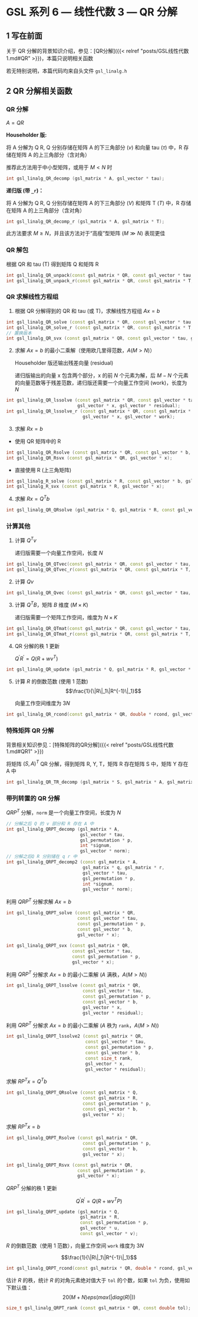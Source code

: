 # GSL 系列 6 — 线性代数 3 — QR 分解


<!--more-->



## 1 写在前面

关于 QR 分解的背景知识介绍，参见：[QR分解]({{< relref "posts/GSL线性代数1.md#QR" >}})，本篇只说明相关函数

若无特别说明，本篇代码均来自头文件 `gsl_linalg.h`


## 2 QR 分解相关函数

### QR 分解

$A=QR$

**Householder 版:**

将 A 分解为 Q R, Q 分别存储在矩阵 A 的下三角部分 ($v$) 和向量 tau ($\tau$) 中，R 存储在矩阵 A 的上三角部分（含对角）

推荐此方法用于中小型矩阵，或用于 $M<N$ 时
```cpp
int gsl_linalg_QR_decomp (gsl_matrix * A, gsl_vector * tau);
```
**递归版 (带 `_r`)：**

将 A 分解为 Q R, Q 分别存储在矩阵 A 的下三角部分 ($V$) 和矩阵 T ($T$) 中，R 存储在矩阵 A 的上三角部分（含对角）
```cpp
int gsl_linalg_QR_decomp_r (gsl_matrix * A, gsl_matrix * T);
```
此方法要求 $M\ge N$，并且该方法对于“高瘦”型矩阵 ($M\gg N$) 表现更佳

### QR 解包

根据 QR 和 tau (T) 得到矩阵 Q 和矩阵 R
```cpp
int gsl_linalg_QR_unpack(const gsl_matrix * QR, const gsl_vector * tau, gsl_matrix * Q, gsl_matrix * R);
int gsl_linalg_QR_unpack_r(const gsl_matrix * QR, const gsl_matrix * T, gsl_matrix * Q, gsl_matrix * R);
```

### QR 求解线性方程组

1. 根据 QR 分解得到的 QR 和 tau (或 T)，求解线性方程组 $Ax=b$

```cpp
int gsl_linalg_QR_solve (const gsl_matrix * QR, const gsl_vector * tau, const gsl_vector * b, gsl_vector * x);
int gsl_linalg_QR_solve_r (const gsl_matrix * QR, const gsl_matrix * T, const gsl_vector * b, gsl_vector * x);
// 置换版本
int gsl_linalg_QR_svx (const gsl_matrix * QR, const gsl_vector * tau, gsl_vector * x);
```
2. 求解 $Ax=b$ 的最小二乘解（使用欧几里得范数，$A(M>N)$）

	Householder 版还输出残差向量 (residual)

	递归版输出的向量 x 包含两个部分，x 的前 $N$ 个元素为解，后 $M-N$ 个元素的向量范数等于残差范数，递归版还需要一个向量工作空间 (work)，长度为 $N$

```cpp
int gsl_linalg_QR_lssolve (const gsl_matrix * QR, const gsl_vector * tau, const gsl_vector * b, 
                           gsl_vector * x, gsl_vector * residual);
int gsl_linalg_QR_lssolve_r (const gsl_matrix * QR, const gsl_matrix * T, const gsl_vector * b,
                             gsl_vector * x, gsl_vector * work);
```
3. 求解 $Rx=b$

* 使用 QR 矩阵中的 R
```cpp
int gsl_linalg_QR_Rsolve (const gsl_matrix * QR, const gsl_vector * b, gsl_vector * x);
int gsl_linalg_QR_Rsvx (const gsl_matrix * QR, gsl_vector * x);
```
* 直接使用 R (上三角矩阵)
```cpp
int gsl_linalg_R_solve (const gsl_matrix * R, const gsl_vector * b, gsl_vector * x);
int gsl_linalg_R_svx (const gsl_matrix * R, gsl_vector * x);
```

4. 求解 $Rx=Q^Tb$

```cpp
int gsl_linalg_QR_QRsolve (gsl_matrix * Q, gsl_matrix * R, const gsl_vector * b, gsl_vector * x);
```
### 计算其他

1. 计算 $Q^Tv$

	递归版需要一个向量工作空间，长度 $N$
```cpp
int gsl_linalg_QR_QTvec(const gsl_matrix * QR, const gsl_vector * tau, gsl_vector * v);
int gsl_linalg_QR_QTvec_r(const gsl_matrix * QR, const gsl_matrix * T, gsl_vector * b, gsl_vector * work);
```

2. 计算 $Qv$

```cpp
int gsl_linalg_QR_Qvec (const gsl_matrix * QR, const gsl_vector * tau, gsl_vector * v);
```

3. 计算 $Q^TB$，矩阵 $B$ 维度 ($M\times K$)

	递归版需要一个矩阵工作空间，维度为 $N\times K$
```cpp
int gsl_linalg_QR_QTmat(const gsl_matrix * QR, const gsl_vector * tau, gsl_matrix * A);
int gsl_linalg_QR_QTmat_r(const gsl_matrix * QR, const gsl_matrix * T, gsl_matrix * B, gsl_matrix * work);
```
4. QR 分解的秩 1 更新

	$Q^{'} R^{'}=Q(R+wv^T)$
```cpp
int gsl_linalg_QR_update (gsl_matrix * Q, gsl_matrix * R, gsl_vector * w, const gsl_vector * v);
```

5. 计算 $R$ 的倒数范数 (使用 1 范数) 
$$\frac{1}{\|R\|_1\|R^{-1}\|_1}$$

	向量工作空间维度为 $3N$
```cpp
int gsl_linalg_QR_rcond(const gsl_matrix * QR, double * rcond, gsl_vector * work);
```

### 特殊矩阵 QR 分解

背景相关知识参见：[特殊矩阵的QR分解]({{< relref "posts/GSL线性代数1.md#QR1" >}})

将矩阵 $(S,A)^T$ QR 分解，得到矩阵 R, Y, T，矩阵 R 存在矩阵 S 中，矩阵 Y 存在 A 中
```cpp
int gsl_linalg_QR_TR_decomp (gsl_matrix * S, gsl_matrix * A, gsl_matrix * T);
```

### 带列转置的 QR 分解

$QRP^T$ 分解，`norm` 是一个向量工作空间，长度为 $N$

```cpp
// 分解之后 Q 的 v 部分和 R 存在 A 中 
int gsl_linalg_QRPT_decomp (gsl_matrix * A,
                            gsl_vector * tau,
                            gsl_permutation * p,
                            int *signum,
                            gsl_vector * norm);
// 分解之后Q R 分别储在 q r 中                           
int gsl_linalg_QRPT_decomp2 (const gsl_matrix * A, 
                             gsl_matrix * q, gsl_matrix * r, 
                             gsl_vector * tau, 
                             gsl_permutation * p, 
                             int *signum,
                             gsl_vector * norm);                            
```
利用 $QRP^T$ 分解求解 $Ax=b$

```cpp
int gsl_linalg_QRPT_solve (const gsl_matrix * QR,
                           const gsl_vector * tau,
                           const gsl_permutation * p,
                           const gsl_vector * b,
                           gsl_vector * x);
                           
int gsl_linalg_QRPT_svx (const gsl_matrix * QR,
                         const gsl_vector * tau,
                         const gsl_permutation * p,
                         gsl_vector * x);                          
```

利用 $QRP^T$ 分解求 $Ax=b$ 的最小二乘解 ($A$ 满秩，$A(M>N)$)

```cpp
int gsl_linalg_QRPT_lssolve (const gsl_matrix * QR,
                             const gsl_vector * tau,
                             const gsl_permutation * p,
                             const gsl_vector * b,
                             gsl_vector * x,
                             gsl_vector * residual);
```
利用 $QRP^T$ 分解求 $Ax=b$ 的最小二乘解 ($A$ 秩为 `rank`，$A(M>N)$)

```cpp
int gsl_linalg_QRPT_lssolve2 (const gsl_matrix * QR,
                              const gsl_vector * tau,
                              const gsl_permutation * p,
                              const gsl_vector * b,
                              const size_t rank,
                              gsl_vector * x,
                              gsl_vector * residual);
```
求解 $RP^Tx=Q^Tb$

```cpp
int gsl_linalg_QRPT_QRsolve (const gsl_matrix * Q,
                             const gsl_matrix * R,
                             const gsl_permutation * p,
                             const gsl_vector * b,
                             gsl_vector * x);
```

求解 $RP^Tx=b$

```cpp
int gsl_linalg_QRPT_Rsolve (const gsl_matrix * QR,
                             const gsl_permutation * p,
                             const gsl_vector * b,
                             gsl_vector * x);

int gsl_linalg_QRPT_Rsvx (const gsl_matrix * QR,
                           const gsl_permutation * p,
                           gsl_vector * x);
```
$QRP^T$ 分解的秩 1 更新

$$Q^{'}R^{'}=Q(R+wv^TP)$$

```cpp
int gsl_linalg_QRPT_update (gsl_matrix * Q,
                            gsl_matrix * R,
                            const gsl_permutation * p,
                            gsl_vector * u,
                            const gsl_vector * v);
```
$R$ 的倒数范数（使用 1 范数），向量工作空间 `work` 维度为 $3N$

$$\frac{1}{\|R\|_1\|R^{-1}\|_1}$$

```cpp
int gsl_linalg_QRPT_rcond(const gsl_matrix * QR, double * rcond, gsl_vector * work);
```
估计 $R$ 的秩，统计 $R$ 的对角元素绝对值大于 `tol` 的个数，如果 `tol` 为负，使用如下默认值：
$$20(M+N)eps(max(|diag(R)|))$$

```cpp
size_t gsl_linalg_QRPT_rank (const gsl_matrix * QR, const double tol);
```
